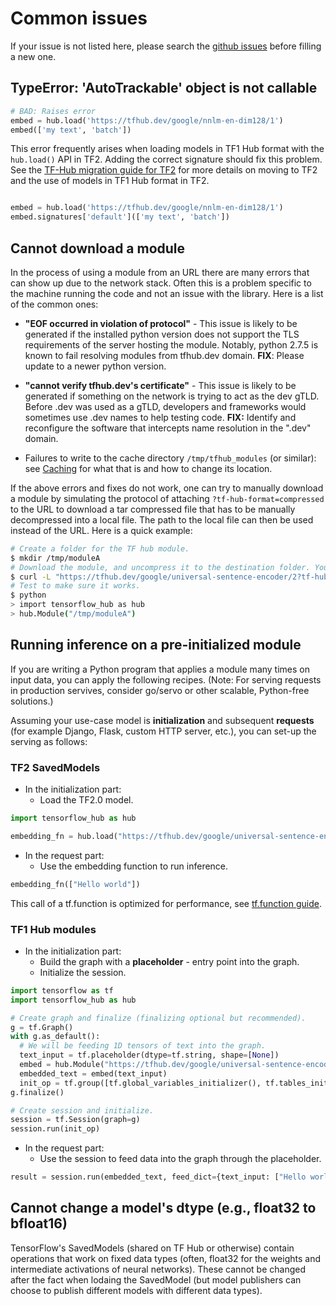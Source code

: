 <!--* freshness: { owner: 'maringeo' reviewed: '2020-09-14' review_interval: '3 months' } *-->

# Common issues

If your issue is not listed here, please search the
[github issues](https://github.com/tensorflow/hub/issues) before filling a new
one.

## TypeError: 'AutoTrackable' object is not callable

```python
# BAD: Raises error
embed = hub.load('https://tfhub.dev/google/nnlm-en-dim128/1')
embed(['my text', 'batch'])
```

This error frequently arises when loading models in TF1 Hub format with the
`hub.load()` API in TF2. Adding the correct signature should fix this problem.
See the [TF-Hub migration guide for TF2](migration_tf2.md) for more details on
moving to TF2 and the use of models in TF1 Hub format in TF2.

```python

embed = hub.load('https://tfhub.dev/google/nnlm-en-dim128/1')
embed.signatures['default'](['my text', 'batch'])
```

## Cannot download a module

In the process of using a module from an URL there are many errors that can show
up due to the network stack. Often this is a problem specific to the machine
running the code and not an issue with the library. Here is a list of the common
ones:

*   **"EOF occurred in violation of protocol"** - This issue is likely to be
    generated if the installed python version does not support the TLS
    requirements of the server hosting the module. Notably, python 2.7.5 is
    known to fail resolving modules from tfhub.dev domain. **FIX**: Please
    update to a newer python version.

*   **"cannot verify tfhub.dev's certificate"** - This issue is likely to be
    generated if something on the network is trying to act as the dev gTLD.
    Before .dev was used as a gTLD, developers and frameworks would sometimes
    use .dev names to help testing code. **FIX:** Identify and reconfigure the
    software that intercepts name resolution in the ".dev" domain.

*   Failures to write to the cache directory `/tmp/tfhub_modules` (or similar):
    see [Caching](caching.md) for what that is and how to change its location.

If the above errors and fixes do not work, one can try to manually download a
module by simulating the protocol of attaching `?tf-hub-format=compressed` to
the URL to download a tar compressed file that has to be manually decompressed
into a local file. The path to the local file can then be used instead of the
URL. Here is a quick example:

```bash
# Create a folder for the TF hub module.
$ mkdir /tmp/moduleA
# Download the module, and uncompress it to the destination folder. You might want to do this manually.
$ curl -L "https://tfhub.dev/google/universal-sentence-encoder/2?tf-hub-format=compressed" | tar -zxvC /tmp/moduleA
# Test to make sure it works.
$ python
> import tensorflow_hub as hub
> hub.Module("/tmp/moduleA")
```

## Running inference on a pre-initialized module

If you are writing a Python program that applies a module many times on input
data, you can apply the following recipes. (Note: For serving requests in
production servives, consider go/servo or other scalable, Python-free
solutions.)

Assuming your use-case model is **initialization** and subsequent **requests**
(for example Django, Flask, custom HTTP server, etc.), you can set-up the
serving as follows:

### TF2 SavedModels

*   In the initialization part:
    *   Load the TF2.0 model.

```python
import tensorflow_hub as hub

embedding_fn = hub.load("https://tfhub.dev/google/universal-sentence-encoder/4")
```

*   In the request part:
    *   Use the embedding function to run inference.

```python
embedding_fn(["Hello world"])
```

This call of a tf.function is optimized for performance, see
[tf.function guide](https://www.tensorflow.org/guide/function).

### TF1 Hub modules

*   In the initialization part:
    *   Build the graph with a **placeholder** - entry point into the graph.
    *   Initialize the session.

```python
import tensorflow as tf
import tensorflow_hub as hub

# Create graph and finalize (finalizing optional but recommended).
g = tf.Graph()
with g.as_default():
  # We will be feeding 1D tensors of text into the graph.
  text_input = tf.placeholder(dtype=tf.string, shape=[None])
  embed = hub.Module("https://tfhub.dev/google/universal-sentence-encoder/2")
  embedded_text = embed(text_input)
  init_op = tf.group([tf.global_variables_initializer(), tf.tables_initializer()])
g.finalize()

# Create session and initialize.
session = tf.Session(graph=g)
session.run(init_op)
```

*   In the request part:
    *   Use the session to feed data into the graph through the placeholder.

```python
result = session.run(embedded_text, feed_dict={text_input: ["Hello world"]})
```

## Cannot change a model's dtype (e.g., float32 to bfloat16)

TensorFlow's SavedModels (shared on TF Hub or otherwise) contain
operations that work on fixed data types (often, float32 for the weights
and intermediate activations of neural networks). These cannot be
changed after the fact when lodaing the SavedModel (but model publishers
can choose to publish different models with different data types).
